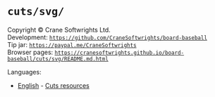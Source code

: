 # `cuts/svg/`

Copyright © Crane Softwrights Ltd.  
Development: [`https://github.com/CraneSoftwrights/board-baseball`](https://github.com/CraneSoftwrights/board-baseball)  
Tip jar: [`https://paypal.me/CraneSoftwrights`](https://paypal.me/CraneSoftwrights)  
Browser pages: [`https://cranesoftwrights.github.io/board-baseball/cuts/svg/README.md.html`](https://cranesoftwrights.github.io/board-baseball/cuts/svg/README.md.html)  

Languages:

- [English](../en/cuts.md) - [Cuts resources](../en/cuts.md)
